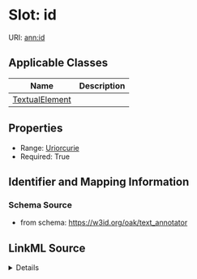 # Slot: id

URI: [ann:id](https://w3id.org/linkml/text_annotator/id)



<!-- no inheritance hierarchy -->




## Applicable Classes

| Name | Description |
| --- | --- |
[TextualElement](TextualElement.md) | 






## Properties

* Range: [Uriorcurie](Uriorcurie.md)
* Required: True








## Identifier and Mapping Information







### Schema Source


* from schema: https://w3id.org/oak/text_annotator




## LinkML Source

<details>
```yaml
name: id
from_schema: https://w3id.org/oak/text_annotator
rank: 1000
identifier: true
alias: id
owner: TextualElement
domain_of:
- TextualElement
range: uriorcurie
required: true

```
</details>